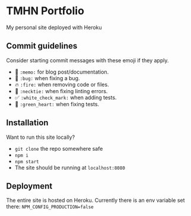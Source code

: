 # TMHN Portfolio

My personal site deployed with Heroku

## Commit guidelines

Consider starting commit messages with these emoji if they apply.

- :memo: `:memo:` for blog post/documentation.
- :bug: `:bug:` when fixing a bug.
- :fire: `:fire:` when removing code or files.
- :necktie: `:necktie:` when fixing linting errors.
- :white_check_mark: `:white_check_mark:` when adding tests.
- :green_heart: `:green_heart:` when fixing tests.

## Installation
Want to run this site locally?

- `git clone` the repo somewhere safe
- `npm i`
- `npm start`
- The site should be running at `localhost:8080`

## Deployment
The entire site is hosted on Heroku. Currently there is an env variable set there:
`NPM_CONFIG_PRODUCTION=false`
